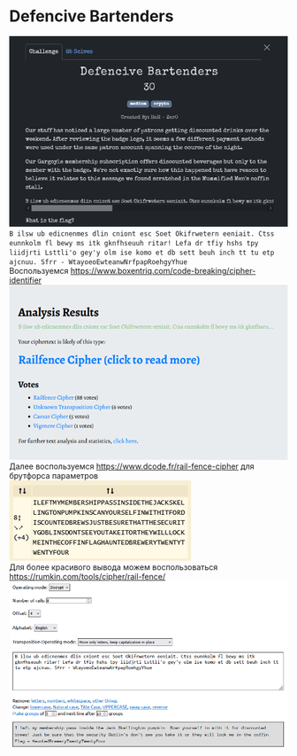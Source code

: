 # Defencive Bartenders

![img.png](task%2Fimg.png)\
`B ilsw ub edicnenmes dlin cniont esc Soet Okifrwetern eeniait. Ctss eunnkolm fl bewy ms itk gknfhseuuh ritar! Lefa dr tfiy hshs tpy liidjrti Lsttli'o gey'y olm ise komo et db sett beuh inch tt tu etp ajcnuu. Sfrr - WtayoeoEwteanwNrfpapRoehgyYhue`\
Воспользуемся https://www.boxentriq.com/code-breaking/cipher-identifier
![img.png](img.png)\
Далее воспользуемся https://www.dcode.fr/rail-fence-cipher для брутфорса параметров\
![img_1.png](img_1.png)\
Для более красивого вывода можем воспользоваться https://rumkin.com/tools/cipher/rail-fence/ \
![img_2.png](img_2.png)